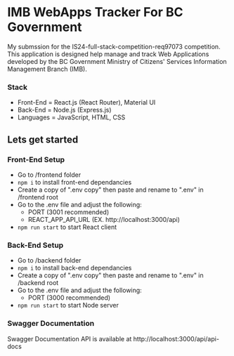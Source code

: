 # IMB WebApps Tracker For BC Government

My submssion for the IS24-full-stack-competition-req97073 competition. This application is designed help manage and track Web Applications developed by the BC Government Ministry of Citizens' Services Information Management Branch (IMB).

### Stack

- Front-End = React.js (React Router), Material UI
- Back-End = Node.js (Express.js)
- Languages = JavaScript, HTML, CSS

## Lets get started

### Front-End Setup

- Go to /frontend folder
- `npm i` to install front-end dependancies 
- Create a copy of ".env copy" then paste and rename to ".env" in /frontend root
- Go to the .env file and adjust the following:
  - PORT (3001 recommended)
  - REACT_APP_API_URL (EX. http://localhost:3000/api)
- `npm run start` to start React client

### Back-End Setup

- Go to /backend folder
- `npm i` to install back-end dependancies
- Create a copy of ".env copy" then paste and rename to ".env" in /backend root
- Go to the .env file and adjust the following:
  - PORT (3000 recommended)
- `npm run start` to start Node server

### Swagger Documentation

Swagger Documentation API is available at http://localhost:3000/api/api-docs
